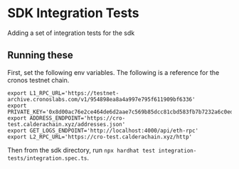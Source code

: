 # SDK Integration Tests
Adding a set of integration tests for the sdk

## Running these
First, set the following env variables. The following is a reference for the cronos testnet chain.

    export L1_RPC_URL='https://testnet-archive.cronoslabs.com/v1/954898ea8a4a997e795f611909bf6336'
    export PRIVATE_KEY='0x8d00ac76e2ce464de6d2aae7c569b85dcc81cbd583fb7b7232a6c0ed483a7eb9'
    export ADDRESS_ENDPOINT='https://cro-test.calderachain.xyz/addresses.json'
    export GET_LOGS_ENDPOINT='http://localhost:4000/api/eth-rpc'
    export L2_RPC_URL='https://cro-test.calderachain.xyz/http'

Then from the sdk directory, run `npx hardhat test integration-tests/integration.spec.ts`.